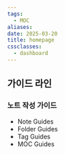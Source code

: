 ```yaml
---
tags:
  - MOC
aliases: 
date: 2025-03-20
title: homepage
cssclasses:
  - dashboard
---
```


## 가이드 라인

### 노트 작성 가이드
- Note Guides
- Folder Guides
- Tag Guides
- MOC Guides

